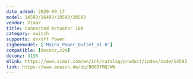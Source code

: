 ```yaml
---
date_added: 2020-09-17
model: 14593/16493/19593/20593
vendor: Vimar
title: Connected Actuator 16A
category: switch
supports: on/off Power
zigbeemodel: ['Mains_Power_Outlet_V1.0']
compatible: [deconz,z2m]
deconz: 3195
mlink: https://www.vimar.com/en/int/catalog/product/index/code/14593
link: https://www.amazon.de/dp/B08BTMQJWW
---
```

